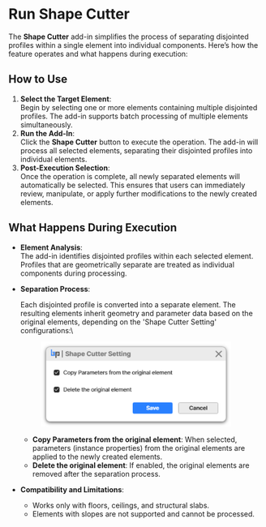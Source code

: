 # Run Shape Cutter

The **Shape Cutter** add-in simplifies the process of separating disjointed profiles within a single element into individual components. Here’s how the feature operates and what happens during execution:

## **How to Use**

1. **Select the Target Element**:\
   Begin by selecting one or more elements containing multiple disjointed profiles. The add-in supports batch processing of multiple elements simultaneously.
2. **Run the Add-In**:\
   Click the **Shape Cutter** button to execute the operation. The add-in will process all selected elements, separating their disjointed profiles into individual elements.
3. **Post-Execution Selection**:\
   Once the operation is complete, all newly separated elements will automatically be selected. This ensures that users can immediately review, manipulate, or apply further modifications to the newly created elements.

## **What Happens During Execution**

* **Element Analysis**:\
  The add-in identifies disjointed profiles within each selected element. Profiles that are geometrically separate are treated as individual components during processing.
*   **Separation Process**:

    Each disjointed profile is converted into a separate element. The resulting elements inherit geometry and parameter data based on the original elements, depending on the 'Shape Cutter Setting' configurations:\


    <figure><img src="../../.gitbook/assets/image (2) (1) (1).png" alt="" width="375"><figcaption></figcaption></figure>

    * **Copy Parameters from the original element**: When selected, parameters (instance properties) from the original elements are applied to the newly created elements.
    * **Delete the original element**: If enabled, the original elements are removed after the separation process.


* **Compatibility and Limitations**:
  * Works only with floors, ceilings, and structural slabs.
  * Elements with slopes are not supported and cannot be processed.
